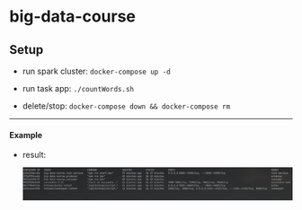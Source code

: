 # big-data-course

## Setup

- run spark cluster:
    `docker-compose up -d`

- run task app:
    `./countWords.sh`

- delete/stop:
    `docker-compose down && docker-compose rm`

--- 

#### Example

- result:

    ![](/res/img2.png)
